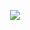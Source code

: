 <p align="center">
  <img src="https://github.com/alinelisandra/datascience/blob/master/README.md" >
</p>
